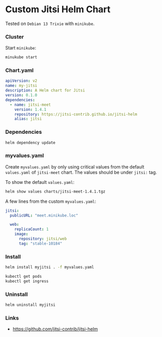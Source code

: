 # Custom Jitsi Helm Chart

Tested on `Debian 13 Trixie` with `minikube`.

### Cluster

Start `minikube`:

```bash
minukube start
```

### Chart.yaml

```yaml
apiVersion: v2
name: my-jitsi
description: A Helm chart for Jitsi
version: 0.1.0
dependencies:
  - name: jitsi-meet
    version: 1.4.1
    repository: https://jitsi-contrib.github.io/jitsi-helm
    alias: jitsi
```

### Dependencies

```bash
helm dependency update
```

### myvalues.yaml

Create `myvalues.yaml` by only using critical values from the default
`values.yaml` of `jitsi-meet` chart. The values should be under `jitsi:` tag.

To show the default `values.yaml`:

```bash
helm show values charts/jitsi-meet-1.4.1.tgz
```

A few lines from the custom `myvalues.yaml`:

```yaml
jitsi:
  publicURL: "meet.minikube.loc"

  web:
    replicaCount: 1
    image:
      repository: jitsi/web
      tag: "stable-10184"
```


### Install

```bash
helm install myjitsi . -f myvalues.yaml

kubectl get pods
kubectl get ingress
```

### Uninstall

```bash
helm uninstall myjitsi
```

### Links

- https://github.com/jitsi-contrib/jitsi-helm
